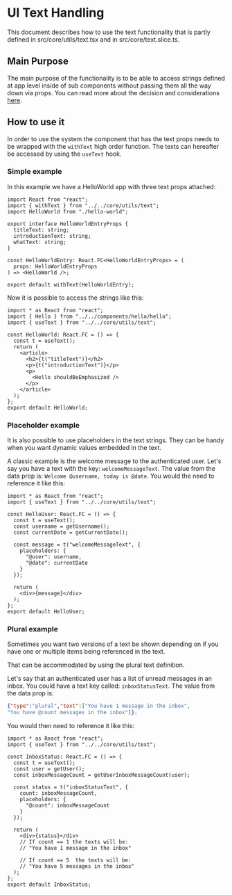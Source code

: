 # UI Text Handling

This document describes how to use the text functionality
that is partly defined in src/core/utils/text.tsx and in src/core/text.slice.ts.

## Main Purpose

The main purpose of the functionality is to be able to access strings defined
at app level inside of sub components
without passing them all the way down via props.
You can read more about the decision
and considerations [here](../architecture/adr-002-ui-text-handling.md).

## How to use it

In order to use the system the component that has the text props
needs to be wrapped with the `withText` high order function.
The texts can hereafter be accessed by using the `useText` hook.

### Simple example

In this example we have a HelloWorld app with three text props attached:

```tsx
import React from "react";
import { withText } from "../../core/utils/text";
import HelloWorld from "./hello-world";

export interface HelloWorldEntryProps {
  titleText: string;
  introductionText: string;
  whatText: string;
}

const HelloWorldEntry: React.FC<HelloWorldEntryProps> = (
  props: HelloWorldEntryProps
) => <HelloWorld />;

export default withText(HelloWorldEntry);
```

Now it is possible to access the strings like this:

```tsx
import * as React from "react";
import { Hello } from "../../components/hello/hello";
import { useText } from "../../core/utils/text";

const HelloWorld: React.FC = () => {
  const t = useText();
  return (
    <article>
      <h2>{t("titleText")}</h2>
      <p>{t("introductionText")}</p>
      <p>
        <Hello shouldBeEmphasized />
      </p>
    </article>
  );
};
export default HelloWorld;

```

### Placeholder example

It is also possible to use placeholders in the text strings.
They can be handy when you want dynamic values embedded in the text.

A classic example is the welcome message to the authenticated user.
Let's say you have a text with the key: `welcomeMessageText`.
The value from the data prop is: `Welcome @username, today is @date`.
You would the need to reference it like this:

```tsx
import * as React from "react";
import { useText } from "../../core/utils/text";

const HelloUser: React.FC = () => {
  const t = useText();
  const username = getUsername();
  const currentDate = getCurrentDate();

  const message = t("welcomeMessageText", {
    placeholders: {
      "@user": username,
      "@date": currentDate
    }
  });

  return (
    <div>{message}</div>
  );
};
export default HelloUser;

```

### Plural example

Sometimes you want two versions of a text be shown
depending on if you have one or multiple items being referenced in the text.

That can be accommodated by using the plural text definition.

Let's say that an authenticated user has a list of unread messages in an inbox.
You could have a text key called: `inboxStatusText`.
The value from the data prop is:

```json
{"type":"plural","text":["You have 1 message in the inbox",
"You have @count messages in the inbox"]}.
```

You would then need to reference it like this:

```tsx
import * as React from "react";
import { useText } from "../../core/utils/text";

const InboxStatus: React.FC = () => {
  const t = useText();
  const user = getUser();
  const inboxMessageCount = getUserInboxMessageCount(user);

  const status = t("inboxStatusText", {
    count: inboxMessageCount,
    placeholders: {
      "@count": inboxMessageCount
    }
  });

  return (
    <div>{status}</div>
    // If count == 1 the texts will be:
    // "You have 1 message in the inbox"

    // If count == 5  the texts will be:
    // "You have 5 messages in the inbox"
  );
};
export default InboxStatus;

```
